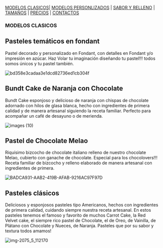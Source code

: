[MODELOS CLASICOS](./MODELOS_CLASICOS.md)| [MODELOS PERSONLIZADOS](./MODELOS_PERSONALIZADOS.md) | [SABOR Y RELLENO](./SABOR_Y_RELLENO.md) | [TAMAÑOS](./TAMAÑOS.md) | [PRECIOS](./PRECIOS.md) | [CONTACTOS](./CONTACTOS.md)


### MODELOS CLASICOS 

## Pasteles temáticos en fondant
Pastel decorado y personalizado en Fondant, con detalles en Fondant y/o impresión en azúcar. Haz Volar tu imaginación diseñando tu pastel!!! todos somos únicos y tu pastel también.

![bd358e3cadaa3e1dcd82736ed1cb304f](https://user-images.githubusercontent.com/99769850/158750738-470d3bce-121f-4382-88eb-e87bc06a598d.jpg)

## Bundt Cake de Naranja con Chocolate
Bundt Cake esponjoso y delicioso  de naranja con chispas de chocolate adornado con hilos de glasa blanca, hecho con ingredientes de primera calidad y de manera artesanal siguiendo la receta familiar.
Perfecto para acompañar un café de desayuno o de merienda. 

![images (10)](https://user-images.githubusercontent.com/99769850/158751169-40f80b51-c8cf-4246-852e-3e45df262f64.jpg)

## Pastel de Chocolate Melao
Riquísimo bizcocho de chocolate italiano relleno de nuestro chocolate Melao, cubierto con ganache de chocolate. Especial para los chocolovers!!!
Receta familiar de bizcocho y relleno elaborado de manera artesanal con ingredientes de primera. 

![BADCA931-AAB2-419B-AFAB-9216AC97F97D](https://user-images.githubusercontent.com/99769850/158835406-4fee1009-eb2c-4b66-ba85-e7f9c347e9b4.jpg)

## Pasteles clásicos
Deliciosos y esponjosos pasteles tipo Americanos, hechos con ingredientes de primera calidad, cuidando siempre nuestra receta artesanal. En estos pasteles tenemos el famoso y favorito de muchos Carrot Cake, la Red Velvet cake, el siempre rico pastel de Chocolate, el de Oreo, de Vainilla, de Plátano con Chocolate y Nueces, de Naranja. Pasteles que por su sabor y textura todos amamos!

![img-2075_5_112170](https://user-images.githubusercontent.com/99769850/158836902-a8a21510-bf44-40c0-b944-6b2f8e105400.jpeg)
